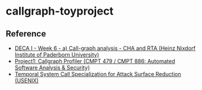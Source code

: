 # callgraph-toyproject


## Reference 
* [DECA I - Week 6 - a) Call-graph analysis - CHA and RTA (Heinz Nixdorf Institute of Paderborn University)](https://www.youtube.com/watch?v=OWhsLszOAps&list=PLamk8lFsMyPXrUIQm5naAQ08aK2ctv6gE&index=13&t=1s)
* [Project1: Callgraph Profiler (CMPT 479 / CMPT 886: Automated Software Analysis & Security)](https://randoruf.github.io/shared/website/cmpt886-project1-callgraph/)
* [Temporal System Call Specialization for Attack Surface Reduction (USENIX)](https://www.usenix.org/conference/usenixsecurity20/presentation/ghavamnia)
